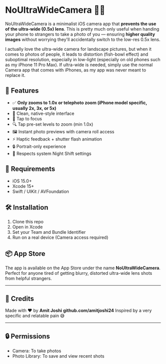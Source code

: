 # NoUltraWideCamera 📸🚫

NoUltraWideCamera is a minimalist iOS camera app that **prevents the use of the ultra-wide (0.5x) lens**. This is pretty much only useful when handing your phone to strangers to take a photo of you — ensuring **higher quality images** without worrying they'll accidentally switch to the low-res 0.5x lens. 

I actually love the ultra-wide camera for landscape pictures, but when it comes to photos of people, it leads to distortion (fish-bowl effect) and suboptimal resolution, especially in low-light (especially on old phones such as my iPhone 11 Pro Max). If ultra-wide is needed, simply use the normal Camera app that comes with iPhones, as my app was never meant to replace it.

## 🚀 Features

- ✅ **Only zooms to 1.0x or telephoto zoom (iPhone model specific, usually 2x, 3x, or 5x)**
- 📸 Clean, native-style interface
- 🤳 Tap to focus
- 🔍 Tap pre-set levels to zoom (min 1.0x)
- 🖼 Instant photo previews with camera roll access
- ⚡️ Haptic feedback + shutter flash animation
- 🔒 Portrait-only experience
- 🌙 Respects system Night Shift settings

## 🔧 Requirements

- iOS 15.0+
- Xcode 15+
- Swift / UIKit / AVFoundation

## 🛠 Installation

1. Clone this repo
2. Open in Xcode
3. Set your Team and Bundle Identifier
4. Run on a real device (Camera access required)

## 📦 App Store

The app is available on the App Store under the name **NoUltraWideCamera**.  
Perfect for anyone tired of getting blurry, distorted ultra-wide lens shots from helpful strangers.

---

## 🙌 Credits

Made with ❤️ by **Amit Joshi**
**github.com/amitjoshi24**
Inspired by a very specific and relatable pain 😅

---

## 🔒 Permissions

- Camera: To take photos  
- Photo Library: To save and view recent shots

